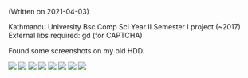 (Written on 2021-04-03)

Kathmandu University Bsc Comp Sci Year II Semester I project (~2017)
External libs required: gd (for CAPTCHA)

Found some screenshots on my old HDD.


![](https://github.com/sanskarchand/web/forum_proj/master/screenshots/kuf_0__nouname.png)
![](https://github.com/sanskarchand/web/forum_proj/master/screenshots/kuf_1__nouname.png)
![](https://github.com/sanskarchand/web/forum_proj/master/screenshots/kuf_2.png)
![](https://github.com/sanskarchand/web/forum_proj/master/screenshots/kuf_3.png)
![](https://github.com/sanskarchand/web/forum_proj/master/screenshots/kuf_4.png)
![](https://github.com/sanskarchand/web/forum_proj/master/screenshots/kuf_4.png)
![](https://github.com/sanskarchand/web/forum_proj/master/screenshots/Screenshot_2017-12-23_19-06-07.png)
![](https://github.com/sanskarchand/web/forum_proj/master/screenshots/Screenshot_2018-01-01_23-34-15.png)